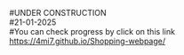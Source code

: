#UNDER CONSTRUCTION </br>
#21-01-2025 </br>
#You can check progress by click on this link https://4mi7.github.io/Shopping-webpage/
